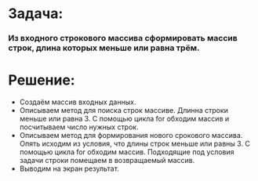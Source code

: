 # Задача: 
### Из входного строкового массива сформировать массив строк, длина которых меньше или равна трём.
 
# Решение: 
* Создаём массив входных данных.
* Описываем метод для поиска строк массиве. Длинна строки меньше или равна 3. С помощью цикла for обходим массив и посчитываем число нужных строк. 
* Описываем метод для формирования нового срокового массива. Опять исходим из условия, что длины строк меньше или равны 3. С помощью цикла for обходим массив. Подходящие под условия задачи строки помещаем в возвращаемый массив.
* Выводим на экран результат.


